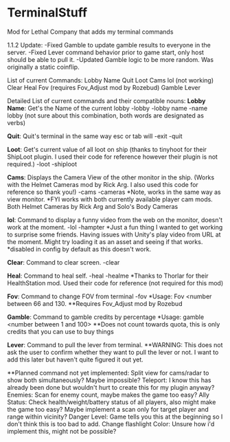 # TerminalStuff
Mod for Lethal Company that adds my terminal commands

1.1.2 Update: 
-Fixed Gamble to update gamble results to everyone in the server.
-Fixed Lever command behavior prior to game start, only host should be able to pull it.
-Updated Gamble logic to be more random. Was originally a static coinflip.


List of current Commands:
Lobby Name
Quit
Loot
Cams
lol (not working)
Clear
Heal
Fov (requires Fov_Adjust mod by Rozebud)
Gamble
Lever

Detailed List of current commands and their compatible nouns:
**Lobby Name**: Get's the Name of the current lobby
-lobby
-lobby name
-name lobby (not sure about this combination, both words are designated as verbs)

**Quit**: Quit's terminal in the same way esc or tab will
-exit
-quit

**Loot**: Get's current value of all loot on ship (thanks to tinyhoot for their ShipLoot plugin. I used their code for reference however their plugin is not required.)
-loot
-shiploot

**Cams**: Displays the Camera View of the other monitor in the ship. (Works with the Helmet Cameras mod by Rick Arg. I also used this code for reference so thank you!)
-cams
-cameras
*Note, works in the same way as view monitor. 
*FYI works with both currently available player cam mods. Both Helmet Cameras by Rick Arg and Solo's Body Cameras

**lol**: Command to display a funny video from the web on the monitor, doesn't work at the moment.
-lol
-hampter
*Just a fun thing I wanted to get working to surprise some friends. Having issues with Unity's play video from URL at the moment. Might try loading it as an asset and seeing if that works.
*disabled in config by default as this doesn't work.

**Clear**: Command to clear screen.
-clear

**Heal**: Command to heal self.
-heal
-healme
*Thanks to Thorlar for their HealthStation mod. Used their code for reference (not required for this mod)

**Fov**: Command to change FOV from terminal
-fov
*Usage: Fov <number between 66 and 130.
**Requires Fov_Adjust mod by Rozebud

**Gamble**: Command to gamble credits by percentage
*Usage: gamble <number between 1 and 100>
**Does not count towards quota, this is only credits that you can use to buy things

**Lever**: Command to pull the lever from terminal.
**WARNING: This does not ask the user to confirm whether they want to pull the lever or not. I want to add this later but haven't quite figured it out yet.




**Planned command not yet implemented:
Split view for cams/radar to show both simultaneously? Maybe impossible?
Teleport: I know this has already been done but wouldn't hurt to create this for my plugin anyway?
Enemies: Scan for enemy count, maybe makes the game too easy?
Ally Status: Check health/weight/battery status of all players, also might make the game too easy? Maybe implement a scan only for target player and range within vicinity?
Danger Level: Game tells you this at the beginning so I don't think this is too bad to add.
Change flashlight Color: Unsure how i'd implement this, might not be possible?
